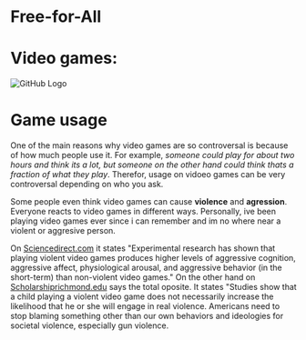 # Free-for-All
# Video games:
![GitHub Logo](https://inteng-storage.s3.amazonaws.com/img/iea/Ne6NX7roO5/sizes/ps4-controller_resize_md.jpg)
 
 # Game usage
 
  One of the main reasons why video games are so controversal is because of how much people use it. For example, *someone could play for about two hours and think its a lot, but someone on the other hand could think thats a fraction of what they play*. Therefor, usage on vidoeo games can be very controversal depending on who you ask.

  Some people even think video games can cause **violence** and **agression**. Everyone reacts to video games in different ways. Personally, ive been playing video games ever since i can remember and im no where near a violent or aggresive person.

On [Sciencedirect.com](https://www.sciencedirect.com/science/article/pii/S135917891000073X) it states "Experimental research has shown that playing violent video games produces higher levels of aggressive cognition, aggressive affect, physiological arousal, and aggressive behavior (in the short-term) than non-violent video games." On the other hand on [Scholarshiprichmond.edu](http://scholarship.richmond.edu/cgi/viewcontent.cgi?article=1079&context=jepson-faculty-publications) says the total oposite. It states "Studies show that a child playing a violent video game does not necessarily increase the 
likelihood that he or she will engage in real violence. Americans need to stop blaming something
other than our own behaviors and ideologies for societal violence, especially gun violence.
